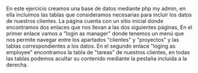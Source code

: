 En este ejercicio creamos una base de datos mediante php my admin, en ella incluimos las tablas que consideramos necesarias para incluir los datos de nuestros clientes.
La página cuenta con un sitio inicial donde encontramos dos enlaces que nos llevan a las dos siguientes páginas, En el primer enlace vamos a "login as manager" donde tenemos un menú que nos permite navegar entre los apartados "clientes" y "proyectos" y las tablas correspondientes a los datos.
En el segundo enlace "loging as employee" encontramos la tabla de "tareas" de nuestros clientes, en todas las tablas podemos acultar su contenido mediante la pestaña incluida a la derecha.